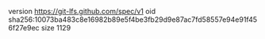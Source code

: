 version https://git-lfs.github.com/spec/v1
oid sha256:10073ba483c8e16982b89e5f4be3fb29d9e87ac7fd58557e94e91f456f27e9ec
size 1129
